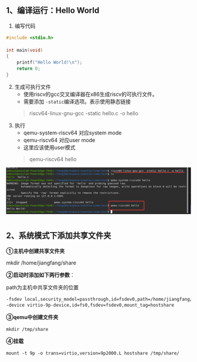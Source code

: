 



## 1、编译运行：Hello World
1. 编写代码
```c
#include <stdio.h>

int main(void)
{
	printf("Hello World!\n");
	return 0;
}
```
2. 生成可执行文件
   - 使用riscv的gcc交叉编译器在x86生成riscv的可执行文件。
   - 需要添加  `-static`编译选项。表示使用静态链接
   >riscv64-linux-gnu-gcc -static hello.c -o hello
3. 执行
   - qemu-system-riscv64 对应system mode
   - qemu-riscv64 对应user mode
   - 这里应该使用user模式
   >qemu-riscv64 hello

![qemu-riscv64](../TrustCom2022/img/qemu-riscv.png )


#

## 2、系统模式下添加共享文件夹
**①主机中创建共享文件夹**

mkdir /home/jiangfang/share

**②启动时添加如下两行参数**：

path为主机中共享文件夹的位置

```markdown
-fsdev local,security_model=passthrough,id=fsdev0,path=/home/jiangfang/share \
-device virtio-9p-device,id=fs0,fsdev=fsdev0,mount_tag=hostshare
```
**③qemu中创建文件夹**

`mkdir /tmp/share`

**④挂载**

`mount -t 9p -o trans=virtio,version=9p2000.L hostshare /tmp/share/`